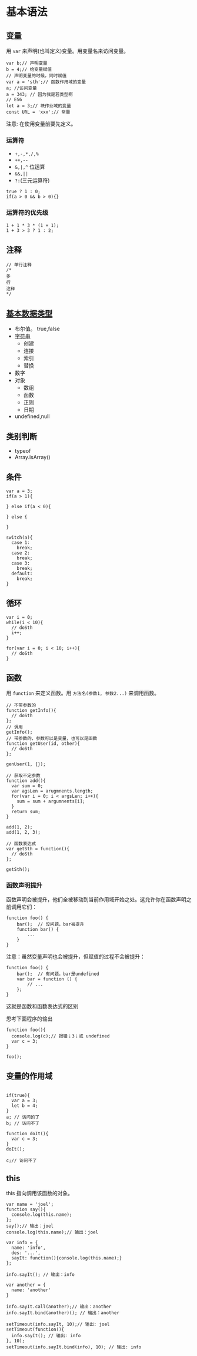 # 基本语法
## 变量
用 `var` 来声明(也叫定义)变量。用变量名来访问变量。

```
var b;// 声明变量
b = 4;// 给变量赋值
// 声明变量的时候，同时赋值
var a = 'sth';// 函数作用域的变量
a; //访问变量
a = 343; // 因为我是若类型啊
// ES6
let a = 3;// 块作业域的变量
const URL = 'xxx';// 常量
```

注意: 在使用变量前要先定义。


### 运算符
* `+,-,*,/,%`
* `++,--`
* `&,|,^` 位运算
* `&&,||`
* `?:`(三元运算符)

```
true ? 1 : 0;
if(a > 0 && b > 0){}
```

### 运算符的优先级
```
1 + 1 * 3 * (1 + 1);
1 + 3 > 3 ? 1 : 2;
```

## 注释
```
// 单行注释
/*
多
行
注释
*/
```

## [基本数据类型](http://yanhaijing.com/basejs/)
* 布尔值。 true,false
* [字符串](http://www.devdocs.me/javascript-string/)
  * 创建
  * 连接
  * 索引
  * 替换
* 数字
* 对象
  * 数组
  * 函数
  * 正则
  * 日期
* undefined,null

## 类别判断
* typeof
* Array.isArray()

## 条件
```
var a = 3;
if(a > 1){
  
} else if(a < 0){
  
} else {
  
}

switch(a){
  case 1:
    break;
  case 2:
    break;
  case 3:
    break;
  default:
    break;
}
```

## 循环
```
var i = 0;
while(i < 10){
  // doSth
  i++;
}

for(var i = 0; i < 10; i++){
  // doSth
}
```

## 函数
用 `function` 来定义函数。用 `方法名(参数1, 参数2...)` 来调用函数。

```
// 不带参数的
function getInfo(){
  // doSth
};
// 调用
getInfo();
// 带参数的，参数可以是变量，也可以是函数
function getUser(id, other){
  // doSth
};

genUser(1, {});

// 获取不定参数
function add(){
  var sum = 0;
  var agsLen = arugmnents.length;
  for(var i = 0; i < argsLen; i++){
    sum = sum + argumnents[i];
  }
  return sum;
}

add(1, 2);
add(1, 2, 3);

// 函数表达式
var getSth = function(){
  // doSth
};

getSth();
```


### 函数声明提升
函数声明会被提升，他们全被移动到当前作用域开始之处。这允许你在函数声明之前调用它们：
```
function foo() {
    bar();  // 没问题，bar被提升
    function bar() {
        ...
    }
}
```

注意：虽然变量声明也会被提升，但赋值的过程不会被提升：
```
function foo() {
    bar();  // 有问题，bar是undefined
    var bar = function () {
        // ...
    };
}

```

这就是函数和函数表达式的区别

思考下面程序的输出
```
function foo(){
  console.log(c);// 报错；3；或 undefined
  var c = 3;
}

foo();
```

## 变量的作用域
```

if(true){
  var a = 3;
  let b = 4;
}
a; // 访问的了
b; // 访问不了

function doIt(){
  var c = 3;
}
doIt();

c;// 访问不了
```

## this
this 指向调用该函数的对象。

```
var name = 'joel';
function say(){
  console.log(this.name);
};
say();// 输出：joel
console.log(this.name);// 输出：joel

var info = {
  name: 'info',
  des: '...',
  sayIt: function(){console.log(this.name);}
};

info.sayIt(); // 输出：info

var another = {
  name: 'another'
}

info.sayIt.call(another);// 输出：another
info.sayIt.bind(another)(); // 输出：another

setTimeout(info.sayIt, 10);// 输出: joel
setTimeout(function(){
  info.sayIt(); // 输出: info
}, 10);
setTimeout(info.sayIt.bind(info), 10); // 输出: info

```



